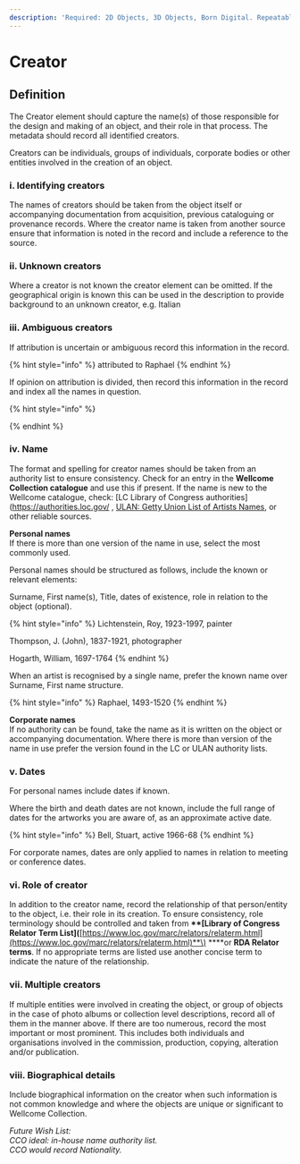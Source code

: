 ```yaml
---
description: 'Required: 2D Objects, 3D Objects, Born Digital. Repeatable'
---
```


# Creator

## Definition

The Creator element should capture the name\(s\) of those responsible for the design and making of an object, and their role in that process. The metadata should record all identified creators.

Creators can be individuals, groups of individuals, corporate bodies or other entities involved in the creation of an object.

### i. Identifying creators

The names of creators should be taken from the object itself or accompanying documentation from acquisition, previous cataloguing or provenance records. Where the creator name is taken from another source ensure that information is noted in the record and include a reference to the source.

### ii. Unknown creators

Where a creator is not known the creator element can be omitted. If the geographical origin is known this can be used in the description to provide background to an unknown creator, e.g. Italian

### iii. Ambiguous creators

If attribution is uncertain or ambiguous record this information in the record.

{% hint style="info" %}
attributed to Raphael
{% endhint %}

If opinion on attribution is divided, then record this information in the record and index all the names in question.

{% hint style="info" %}

{% endhint %}

### iv. Name

The format and spelling for creator names should be taken from an authority list to ensure consistency. Check for an entry in the **Wellcome Collection catalogue** and use this if present. If the name is new to the Wellcome catalogue, check: [LC Library of Congress authorities](https://authorities.loc.gov/ , [ULAN: Getty Union List of Artists Names](http://www.getty.edu/research/tools/vocabularies/ulan/), or other reliable sources.

**Personal names**  
If there is more than one version of the name in use, select the most commonly used.

Personal names should be structured as follows, include the known or relevant elements:

Surname, First name\(s\), Title, dates of existence, role in relation to the object \(optional\).

{% hint style="info" %}
Lichtenstein, Roy, 1923-1997, painter

Thompson, J. \(John\), 1837-1921, photographer

Hogarth, William, 1697-1764
{% endhint %}

When an artist is recognised by a single name, prefer the known name over Surname, First name structure.

{% hint style="info" %}
Raphael, 1493-1520
{% endhint %}

**Corporate names**  
If no authority can be found, take the name as it is written on the object or accompanying documentation. Where there is more than version of the name in use prefer the version found in the LC or ULAN authority lists.

### v. Dates

For personal names include dates if known.

Where the birth and death dates are not known, include the full range of dates for the artworks you are aware of, as an approximate active date.

{% hint style="info" %}
Bell, Stuart, active 1966-68
{% endhint %}

For corporate names, dates are only applied to names in relation to meeting or conference dates.

### vi. Role of creator

In addition to the creator name, record the relationship of that person/entity to the object, i.e. their role in its creation. To ensure consistency, role terminology should be controlled and taken from **\*\*\[**Library of Congress Relator Term List**\]\(**[https://www.loc.gov/marc/relators/relaterm.html](https://www.loc.gov/marc/relators/relaterm.html)**\) \*\***or **RDA Relator terms**. If no appropriate terms are listed use another concise term to indicate the nature of the relationship.

### vii. Multiple creators

If multiple entities were involved in creating the object, or group of objects in the case of photo albums or collection level descriptions, record all of them in the manner above. If there are too numerous, record the most important or most prominent. This includes both individuals and organisations involved in the commission, production, copying, alteration and/or publication.

### viii. Biographical details

Include biographical information on the creator when such information is not common knowledge and where the objects are unique or significant to Wellcome Collection.

_Future Wish List:_  
_CCO ideal: in-house name authority list.  
CCO would record Nationality._


